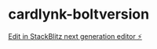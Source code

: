 # cardlynk-boltversion

[Edit in StackBlitz next generation editor ⚡️](https://stackblitz.com/~/github.com/ContrastSoftwareSolutions/cardlynk-boltversion)